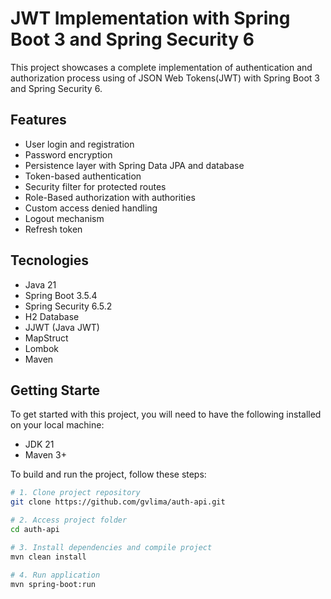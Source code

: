 # JWT Implementation with Spring Boot 3 and Spring Security 6
This project showcases a complete implementation of authentication and authorization process using of JSON Web Tokens(JWT) with Spring Boot 3 and Spring Security 6.

## Features
- User login and registration
- Password encryption
- Persistence layer with Spring Data JPA and database
- Token-based authentication
- Security filter for protected routes
- Role-Based authorization with authorities
- Custom access denied handling
- Logout mechanism
- Refresh token

## Tecnologies
- Java 21
- Spring Boot 3.5.4
- Spring Security 6.5.2
- H2 Database
- JJWT (Java JWT)
- MapStruct
- Lombok
- Maven

## Getting Starte
To get started with this project, you will need to have the following installed on your local machine:

- JDK 21
- Maven 3+

To build and run the project, follow these steps:

```bash
# 1. Clone project repository
git clone https://github.com/gvlima/auth-api.git

# 2. Access project folder
cd auth-api

# 3. Install dependencies and compile project
mvn clean install

# 4. Run application
mvn spring-boot:run
```


